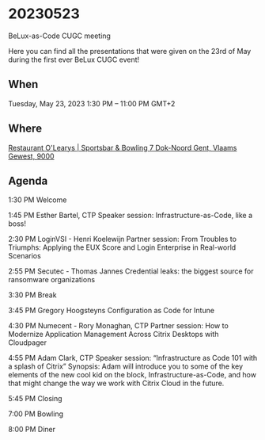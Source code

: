 # 20230523
BeLux-as-Code CUGC meeting

Here you can find all the presentations that were given on the 23rd of May during the first ever BeLux CUGC event!

## When
Tuesday, May 23, 2023
1:30 PM – 11:00 PM GMT+2

## Where
[Restaurant O\'Learys | Sportsbar & Bowling
7 Dok-Noord
Gent, Vlaams Gewest, 9000](https://goo.gl/maps/gKf7kDfN8ZpYaDTK8)

## Agenda
1:30 PM     Welcome

1:45 PM     Esther Bartel, CTP
            Speaker session: Infrastructure-as-Code, like a boss!

2:30 PM     LoginVSI - Henri Koelewijn
            Partner session: From Troubles to Triumphs: Applying the EUX Score and Login Enterprise in Real-world Scenarios

2:55 PM     Secutec - Thomas Jannes
            Credential leaks: the biggest source for ransomware organizations

3:30 PM     Break

3:45 PM     Gregory Hoogsteyns
            Configuration as Code for Intune

4:30 PM     Numecent - Rory Monaghan, CTP
            Partner session: How to Modernize Application Management Across Citrix Desktops with Cloudpager

4:55 PM     Adam Clark, CTP
            Speaker session: “Infrastructure as Code 101 with a splash of Citrix” Synopsis: Adam will introduce you to some of the key elements of the new cool kid on the block, Infrastructure-as-Code, and how that might change the way we work with Citrix Cloud in the future.

5:45 PM     Closing

7:00 PM     Bowling

8:00 PM     Diner
